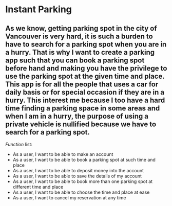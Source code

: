 # Instant Parking

## As we know, getting parking spot in the city of Vancouver is very hard, it is such a burden to have to search for a  parking spot when you are in a hurry. That is why I want to create a parking app such that you can book a parking spot before hand and making you have the privilege to use the parking spot at the given time and place. This app is for all the people that uses a car for daily basis or for special occasion if they are in a hurry. This interest me because I too have a hard time finding a parking space in some areas and when I am in a hurry, the purpose of using a private vehicle is nullified because we have to search for a parking spot.

*Function* list:
- As a user, I want to be able to make an account
- As a user, I want to be able to book a parking spot at such time and place
- As a user, I want to be able to deposit money into the account
- As a user, I want to be able to save the details of my account
- As a user, I want to be able to book more than one parking spot at different time and place
- As a user, I want to be able to choose the time and place at ease
- As a user, I want to cancel my reservation at any time